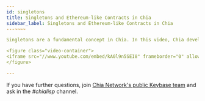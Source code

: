 ```yaml
---
id: singletons
title: Singletons and Ethereum-like Contracts in Chia
sidebar_label: Singletons and Ethereum-like Contracts in Chia
---~~‌~~

Singletons are a fundamental concept in Chia. In this video, Chia developer Matthew Howard explains what Singletons are and how they're involved in creating Ethereum-like contracts in Chia. 

<figure class="video-container">
<iframe src="//www.youtube.com/embed/kA0l9n5SEI8" frameborder="0" allowfullscreen width="100%"></iframe>
</figure>

---
```


If you have further questions, join [Chia Network's public Keybase team](https://keybase.io/team/chia_network.public) and ask in the *#chialisp* channel.